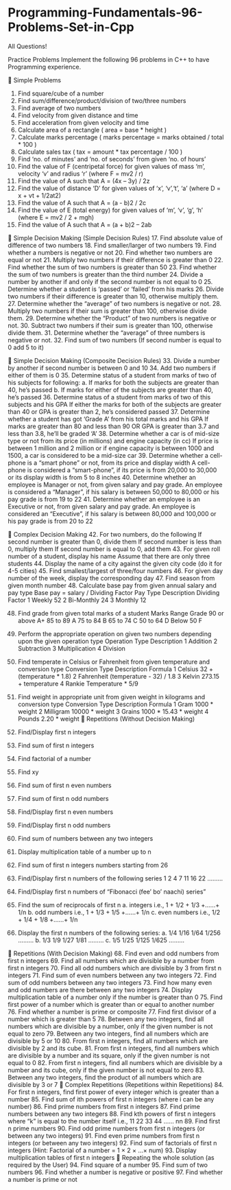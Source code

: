 # Programming-Fundamentals-96-Problems-Set-in-Cpp

All Questions!








Practice Problems
Implement the following 96 problems in C++ to have Programming experience. 


	Simple Problems
1.	Find square/cube of a number
2.	Find sum/difference/product/division of two/three numbers
3.	Find average of two numbers
4.	Find velocity from given distance and time
5.	Find acceleration from given velocity and time
6.	Calculate area of a rectangle (  area = base * height )
7.	Calculate marks percentage ( marks percentage = marks obtained / total * 100 )
8.	Calculate sales tax ( tax = amount * tax percentage / 100 )
9.	Find ‘no. of minutes’ and ‘no. of seconds’ from given ‘no. of hours’
10.	Find the value of F (centripetal force) for given values of mass ‘m’, velocity ‘v’ and radius ‘r’ (where F = mv2 / r)
11.	Find the value of A such that 	 A = (4x – 3y) / 2z
12.	Find the value of distance ‘D’ for given values of ‘x’, ‘v’,‘t’, ‘a’ 
(where D = x + vt + 1/2at2)
13.	Find the value of A such that 	 A = (a - b)2 / 2c
14.	Find the value of E (total energy) for given values of ‘m’, ‘v’, ‘g’, ‘h’ 
(where E = mv2 / 2 + mgh)
15.	Find the value of A such that 	 A = (a + b)2 – 2ab

	Simple Decision Making (Simple Decision Rules)
17.	Find absolute value of difference of two numbers
18.	Find smaller/larger of two numbers
19.	Find whether a numbers is negative or not
20.	Find whether two numbers are equal or not
21.	Multiply two numbers if their difference is greater than 0
22.	Find whether the sum of two numbers is greater than 50
23.	Find whether the sum of two numbers is greater than the third number
24.	Divide a number by another if and only if the second number is not equal to 0
25.	Determine whether a student is ‘passed’ or ‘failed’ from his marks
26.	Divide two numbers if their difference is greater than 10, otherwise multiply them.
27.	Determine whether the “average” of two numbers is negative or not.
28.	Multiply two numbers if their sum is greater than 100, otherwise divide them.
29.	Determine whether the “Product” of two numbers is negative or not.
30.	Subtract two numbers if their sum is greater than 100, otherwise divide them.
31.	Determine whether the “average” of three numbers is negative or not.
32.	Find sum of two numbers (If second number is equal to 0 add 5 to it)


	Simple Decision Making (Composite Decision Rules)
33.	Divide a number by another if second number is between 0 and 10
34.	Add two numbers if either of them is 0
35.	Determine status of a student from marks of two of his subjects for following:
a.	If marks for both the subjects are greater than 40, he’s passed
b.	If marks for either of the subjects are greater than 40, he’s passed
36.	Determine status of a student from marks of two of this subjects and his GPA
If either the marks for both of the subjects are greater than 40 or GPA is greater than 2, he’s considered passed
37.	Determine whether a student has got ‘Grade A’ from his total marks and his GPA
If marks are greater than 80 and less than 90 OR GPA is greater than 3.7 and less than 3.8, he’ll be graded ‘A’
38.	Determine whether a car is of mid-size type or not from its price (in millions) and engine capacity (in cc)
If price is between 1 million and 2 million or if engine capacity is between 1000 and 1500, a car is considered to be a mid-size car
39.	Determine whether a cell-phone is a “smart phone” or not, from its price and display width 
A cell-phone is considered a “smart-phone”, if its price is from 20,000 to 30,000 or its display width is from 5 to 8 inches
40.	Determine whether an employee is Manager or not, from given salary and pay grade.
An employee is considered a “Manager”, if his salary is between 50,000 to 80,000 or his pay grade is from 19 to 22
41.	Determine whether an employee is an Executive or not, from given salary and pay grade.
An employee is considered an “Executive”, if his salary is between 80,000 and 100,000 or his pay grade is from 20 to 22


	Complex Decision Making
42.	For two numbers, do the following
If second number is greater than 0, divide them
If second number is less than 0, multiply them
If second number is equal to 0, add them
43.	For given roll number of a student, display his name
Assume that there are only three students
44.	Display the name of a city against the given city code (do it for 4-5 cities)
45.	Find smallest/largest of three/four numbers
46.	For given day number of the week, display the corresponding day
47.	Find season from given month number
48.	Calculate base pay from given annual salary and pay type
Base pay = salary / Dividing Factor
Pay Type	Description	Dividing Factor
1	Weekly	52
2	Bi-Monthly	24
3	Monthly	12


48.	Find grade from given total marks of a student
Marks Range	Grade
90 or above 	A+
85 to 89	A
75 to 84	B
65 to 74	C
50 to 64	D
Below 50	F

49.	Perform the appropriate operation on given two numbers depending upon the given operation type
Operation Type	Description
1	Addition
2	Subtraction
3	Multiplication
4	Division

50.	Find temperate in Celsius or Fahrenheit from given temperature and conversion type
Conversion Type	Description	Formula
1	Celsius	32 + (temperature * 1.8)
2	Fahrenheit	(temperature - 32) / 1.8
3	Kelvin	273.15 + temperature
4	Rankie	Temperature * 5/9

51.	Find weight in appropriate unit from given weight in kilograms and conversion type
Conversion Type	Description	Formula
1	Gram	1000 * weight
2	Milligram	10000 * weight
3	Grains	1000 * 15.43 * weight
4	Pounds	2.20 * weight
	Repetitions (Without Decision Making)
52.	Find/Display first n integers
53.	Find sum of first n integers
54.	Find factorial of a number
55.	Find xy
56.	Find sum of first n even numbers
57.	Find sum of first n odd numbers
58.	Find/Display first n even numbers
59.	Find/Display first n odd numbers
60.	Find sum of numbers between any two integers
61.	Display multiplication table of a number up to n
62.	Find sum of first n integers numbers starting from 26
63.	Find/Display first n numbers of the following series
1	2   4   7   11   16   22 ………
64.	Find/Display first n numbers of “Fibonacci (fee’ bo’ naachi) series”
65.	Find the sum of reciprocals of first n 
a.	integers i.e., 1 + 1/2 + 1/3 +……+ 1/n
b.	odd numbers i.e., 1 + 1/3 + 1/5 +……+ 1/n
c.	even numbers i.e., 1/2 + 1/4 + 1/8 +……+ 1/n
66.	Display the first n numbers of the following series:
a.	1/4    1/16   1/64    1/256 ………
b.	1/3    1/9    1/27    1/81  ………
c.	1/5    1/25   1/125   1/625 ………


	Repetitions (With Decision Making)
68.	Find even and odd numbers from first n integers
69.	Find all numbers which are divisible by a number from first n integers
70.	Find all odd numbers which are divisible by 3 from first n integers
71.	Find sum of even numbers between any two integers
72.	Find sum of odd numbers between any two integers
73.	Find how many even and odd numbers are there between any two integers
74.	Display multiplication table of a number only if the number is greater than 0
75.	Find first power of a number which is greater than or equal to another number
76.	Find whether a number is prime or composite
77.	Find first divisor of a number which is greater than 5
78.	Between any two integers, find all numbers which are divisible by a number, only if the given number is not equal to zero
79.	Between any two integers, find all numbers which are divisible by 5 or 10 
80.	From first n integers, find all numbers which are divisible by 2 and its cube.
81.	From first n integers, find all numbers which are divisible by a number and its square, only if the given number is not equal to 0
82.	From first n integers, find all numbers which are divisible by a number and its cube, only if the given number is not equal to zero
83.	Between any two integers, find the product of all numbers which are divisible by 3 or 7
	Complex Repetitions (Repetitions within Repetitions)
84.	For first n integers, find first power of every integer which is greater than a number
85.	Find sum of ith powers of first n integers (where i can be any number)
86.	Find prime numbers from first n integers
87.	Find prime numbers between any two integers
88.	Find kth powers of first n integers
where “k” is equal to the number itself i.e., 11  22  33  44 …… nn 
89.	Find first n prime numbers
90.	Find odd prime numbers from first n integers (or between any two integers)
91.	Find even prime numbers from first n integers (or between any two integers)
92.	Find sum of factorials of first n integers (Hint: Factorial of a number = 1 × 2 × …× num)
93.	Display multiplication tables of first n integers
	Repeating the whole solution (as required by the User)
94.	Find square of a number
95.	Find sum of two numbers
96.	Find whether a number is negative or positive
97.	Find whether a number is prime or not



